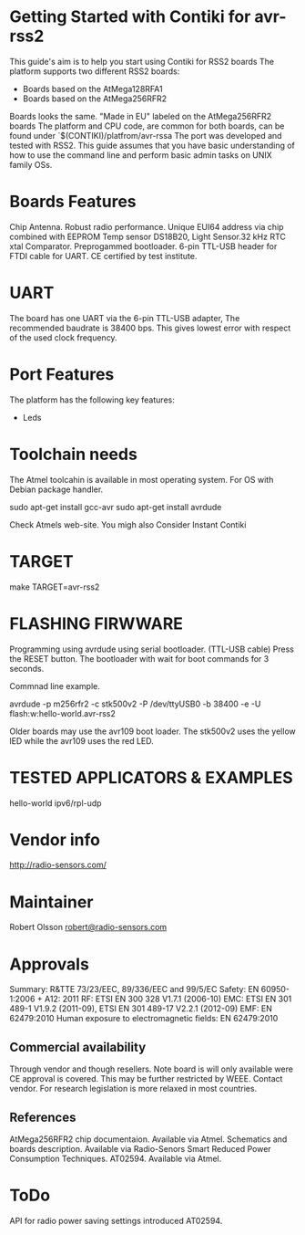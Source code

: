 Getting Started with Contiki for avr-rss2
==========================================
This guide's aim is to help you start using Contiki for RSS2 boards
The platform supports two different RSS2 boards:

* Boards based on the AtMega128RFA1
* Boards based on the AtMega256RFR2

Boards looks the same. "Made in EU" labeled on the AtMega256RFR2 boards
The platform and CPU code, are common for both boards, can be found under 
`$(CONTIKI)/platfrom/avr-rssa The port was developed and tested with RSS2.
This guide assumes that you have basic understanding of how to use the 
command line and perform basic admin tasks on UNIX family OSs.

Boards Features
===============
Chip Antenna. Robust radio performance.
Unique EUI64 address via chip combined with EEPROM
Temp sensor DS18B20, Light Sensor.32 kHz RTC xtal
Comparator. Preprogammed bootloader. 6-pin TTL-USB 
header for FTDI cable for UART.
CE certified by test institute.

UART 
====
The board has one UART via the 6-pin TTL-USB adapter, The recommended
baudrate is 38400 bps. This gives lowest error with respect of the used 
clock frequency.


Port Features
=============
The platform has the following key features:
* Leds



Toolchain needs
===============
The Atmel toolcahin is available in most operating system. For OS with
Debian package handler.

sudo apt-get install gcc-avr
sudo apt-get install avrdude

Check Atmels web-site. You migh also Consider Instant Contiki



TARGET
=======
make TARGET=avr-rss2


FLASHING FIRWWARE
=================
Programming using avrdude using serial bootloader. (TTL-USB cable)
Press the RESET button. The bootloader with wait for boot commands 
for 3 seconds.

Commnad line example.

avrdude -p m256rfr2 -c stk500v2 -P /dev/ttyUSB0 -b 38400 -e -U flash:w:hello-world.avr-rss2 

Older boards may use the avr109 boot loader. The stk500v2 uses the yellow
lED while the avr109 uses the red LED.

TESTED APPLICATORS & EXAMPLES
=============================
hello-world
ipv6/rpl-udp


Vendor info
===========
http://radio-sensors.com/

Maintainer
==========
Robert Olsson <robert@radio-sensors.com>


Approvals
=========
Summary: R&TTE 73/23/EEC, 89/336/EEC and 99/5/EC
Safety: EN 60950-1:2006 + A12: 2011
RF: ETSI EN 300 328 V1.7.1 (2006-10)
EMC: ETSI EN 301 489-1 V1.9.2 (2011-09), ETSI EN 301 489-17 V2.2.1 (2012-09)
EMF: EN 62479:2010
Human exposure to electromagnetic fields: EN 62479:2010 


Commercial availability
------------------------
Through vendor and though resellers. Note board is will only available 
were CE approval is covered. This may be further restricted by WEEE.
Contact vendor. For research legislation is more relaxed in most 
countries.


References
----------
AtMega256RFR2 chip documentaion. Available via Atmel.
Schematics and boards description. Available via Radio-Senors
Smart Reduced Power Consumption Techniques. AT02594. Available via Atmel.

ToDo
====
API for radio power saving settings introduced AT02594. 
